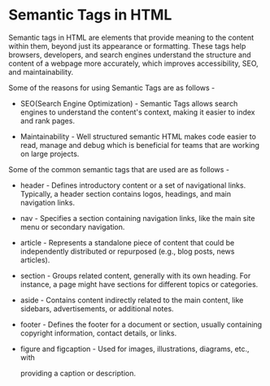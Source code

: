 # Semantic Tags in HTML

Semantic tags in HTML are elements that provide meaning to the content within them, beyond just its appearance or formatting. These tags help browsers, developers, and search engines understand the structure and content of a webpage more accurately, which improves accessibility, SEO, and maintainability.

Some of the reasons for using Semantic Tags are as follows -

- SEO(Search Engine Optimization) - Semantic Tags allows search engines to understand the content's context, making it easier to index and rank pages.

- Maintainability - Well structured semantic HTML makes code easier to read, manage and debug which is beneficial for teams that are working on large projects.

Some of the common semantic tags that are used are as follows -

- header - Defines introductory content or a set of navigational links. Typically, a header section contains logos, headings, and main navigation links.

- nav - Specifies a section containing navigation links, like the main site menu or secondary navigation.

- article - Represents a standalone piece of content that could be independently distributed or repurposed (e.g., blog posts, news articles).

- section - Groups related content, generally with its own heading. For instance, a page might have sections for different topics or categories.

- aside - Contains content indirectly related to the main content, like sidebars, advertisements, or additional notes.

- footer - Defines the footer for a document or section, usually containing copyright information, contact details, or links.

- figure and figcaption - Used for images, illustrations, diagrams, etc., with <figcaption> providing a caption or description.
